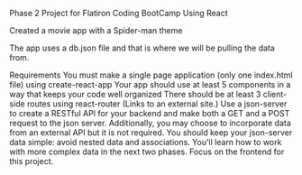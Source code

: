 Phase 2 Project for Flatiron Coding BootCamp Using React

Created a movie app with a Spider-man theme

The app uses a db.json file and that is where we will be pulling the data from.

Requirements
You must make a single page application (only one index.html file) using create-react-app
Your app should use at least 5 components in a way that keeps your code well organized 
There should be at least 3 client-side routes using react-router (Links to an external site.)
Use a json-server to create a RESTful API for your backend and make both a GET and a POST request to the json server. Additionally, you may choose to incorporate data from an external API but it is not required. 
You should keep your json-server data simple: avoid nested data and associations. You'll learn how to work with more complex data in the next two phases. Focus on the frontend for this project.
